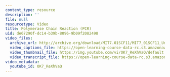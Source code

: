 ```yaml
---
content_type: resource
description: ''
file: null
resourcetype: Video
title: Polymerase Chain Reaction (PCR)
uid: de67290f-dc14-b39b-8096-9b09f2082498
video_files:
  archive_url: http://archive.org/download/MIT7.01SCF11/MIT7_01SCF11_Un4Ses5_Rec_300k.mp4
  video_captions_file: https://open-learning-course-data-rc.s3.amazonaws.com/7-01sc-fundamentals-of-biology-fall-2011/a9ab6382a8e155f3be29dc22ee52f103_OK7_ReXhVaQ.vtt
  video_thumbnail_file: https://img.youtube.com/vi/OK7_ReXhVaQ/default.jpg
  video_transcript_file: https://open-learning-course-data-rc.s3.amazonaws.com/7-01sc-fundamentals-of-biology-fall-2011/aecb2c2b24f3b0df6c512e782bffe318_OK7_ReXhVaQ.pdf
video_metadata:
  youtube_id: OK7_ReXhVaQ
---
```

